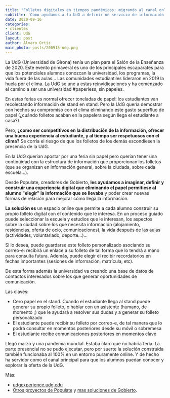 ```yaml
---
title: "Folletos digitales en tiempos pandémicos: migrando al canal online experiencias físicas"
subtitle: 'Como ayudamos a la UdG a definir un servicio de información selfservice'
date: 2020-09-16
categories:
- clientes
client: UdG
layout: post
author: Álvaro Ortiz
main_photo: posts/200915-udg.png
---
```


La UdG (Universidad de Girona) tenía un plan para el Salón de la Enseñanza de 2020. Este evento primaveral es uno de los principales escaparates para que los potenciales alumnos conozcan la universidad, los programas, la vida fuera de las aulas... Las comunidades estudiantiles lideraron en 2019 la huela por el clima. La UdG se une a estas reinvidicaciones y ha comenzado el camino a ser una universidad #paperless, sin papeles.

En estas ferias es normal ofrecer toneladas de papel: los estudiantes van recolectando información de stand en stand. Pero la UdG quería demostrar con hechos su compromiso con el clima eliminando este gasto superfluo de papel (¿cuándo folletos acaban en la papelera según llega el estudiante a casa?) 

Pero, **¿como ser competitivos en la distribución de la información, ofrecer una buena experiencia al estudiante, y al tiempo ser respetuosos con el clima?** Se corría el riesgo de que los folletos de los demás escondiesen la presencia de la UdG.

En la UdG querían apostar por una feria sin papel pero querían tener una continuidad con la estructura de información que proporcionan los folletos (que se organizan en información general, sobre la ciudada, sobre cada escuela...). 

Desde Populate, creadores de Gobierto, **les ayudamos a imaginar, definir y construir una experiencia digital que eliminando el papel permitiese al alumno "elegir" la información que se llevaba** y poder crear nuevas formas de relación para mejorar cómo llega la información. 

**La solución es** un espacio online que permite a cada alumno construir su propio folleto digital con el contenido que le interesa. En un proceso guiado puede seleccionar la escuela y estudios que le interesan, los aspectos sobre la ciudad sobre los que necesita información (alojamiento, residencias, oferta de ocio, comunicaciones), la vida después de las aulas (actividades, voluntariado, deporte...)...

Si lo desea, puede guardarse este folleto personalizado asociando su correo-e: recibirá un enlace a su folleto de tal forma que lo tendrá a mano para consulta futura. Además, puede elegir el recibir recordatorios en fechas importantes (sesiones de información, matrícula, etc). 

De esta forma además la universidad va creando una base de datos de contactos interesados sobre los que generar oportunidades de comunicación. 

Las claves:

- Cero papel en el stand. Cuando el estudiante llega al stand puede generar su propio folleto, o hablar con un asistente (humano, de momento ;) que le ayudará a resolver sus dudas y a generar su folleto personalizado
- El estudiante puede recibir su folleto por correo-e, de tal manera que lo podrá consultar en momentos posteriores desde su móvil o sobremesa
- El estudiante recibe comunicaciones posteriores en momentos clave

Llegó marzo y una pandemia mundial. Estaba claro que no habría feria. La parte presencial no se pudo ejecutar, pero por suerte la solución construida también funcionaba al 100% en un entorno puramente online. Y de hecho ha servidor como el canal principal para que los alumnos puedan conocer y explorar la oferta de la UdG.

Más: 

* [udgexperience.udg.edu](https://udgexperience.udg.edu/)
* [Otros proyectos de Populate](https://populate.tools/es/#projects) y [mas soluciones de Gobierto](/temas/clientes). 